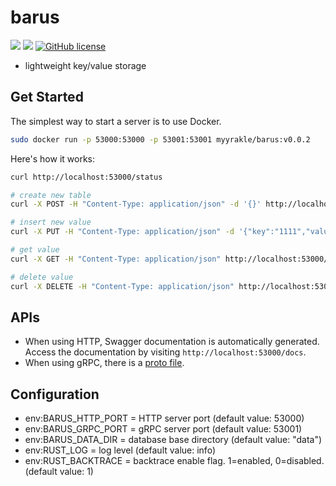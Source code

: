# barus

![](https://img.shields.io/badge/language-Rust-red) ![](https://img.shields.io/badge/version-0.0.2-brightgreen) [![GitHub license](https://img.shields.io/badge/license-MIT-blue.svg)](https://github.com/myyrakle/barus/blob/master/LICENSE)

- lightweight key/value storage

## Get Started

The simplest way to start a server is to use Docker.

```bash
sudo docker run -p 53000:53000 -p 53001:53001 myyrakle/barus:v0.0.2
```

Here's how it works:

```bash
curl http://localhost:53000/status

# create new table
curl -X POST -H "Content-Type: application/json" -d '{}' http://localhost:53000/tables/foo

# insert new value
curl -X PUT -H "Content-Type: application/json" -d '{"key":"1111","value":"1234"}' http://localhost:53000/tables/foo/value

# get value
curl -X GET -H "Content-Type: application/json" http://localhost:53000/tables/foo/value?key=1111

# delete value
curl -X DELETE -H "Content-Type: application/json" http://localhost:53000/tables/foo/value?key=1111
```

## APIs

- When using HTTP, Swagger documentation is automatically generated. Access the documentation by visiting `http://localhost:53000/docs`.
- When using gRPC, there is a [proto file](./proto/barus.proto).

## Configuration

- env:BARUS_HTTP_PORT = HTTP server port (default value: 53000)
- env:BARUS_GRPC_PORT = gRPC server port (default value: 53001)
- env:BARUS_DATA_DIR = database base directory (default value: "data")
- env:RUST_LOG = log level (default value: info)
- env:RUST_BACKTRACE = backtrace enable flag. 1=enabled, 0=disabled. (default value: 1)
